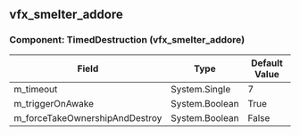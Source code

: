 ## vfx_smelter_addore

### Component: TimedDestruction (vfx_smelter_addore)

|Field|Type|Default Value|
|---|---|---|
|m_timeout|System.Single|7|
|m_triggerOnAwake|System.Boolean|True|
|m_forceTakeOwnershipAndDestroy|System.Boolean|False|

